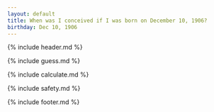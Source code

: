 ```yaml
---
layout: default
title: When was I conceived if I was born on December 10, 1906?
birthday: Dec 10, 1906
---
```


{% include header.md %}

{% include guess.md %}

{% include calculate.md %}

{% include safety.md %}

{% include footer.md %}



